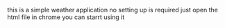 this is a simple weather application
no setting up is required just open the html file in chrome
you can starrt using it 
